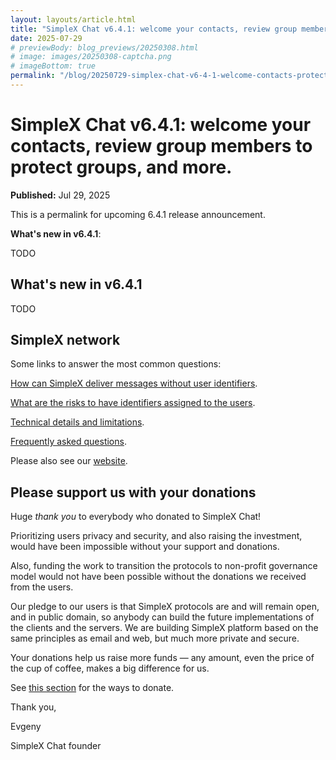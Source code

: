 ```yaml
---
layout: layouts/article.html
title: "SimpleX Chat v6.4.1: welcome your contacts, review group members to protect groups, and more."
date: 2025-07-29
# previewBody: blog_previews/20250308.html
# image: images/20250308-captcha.png
# imageBottom: true
permalink: "/blog/20250729-simplex-chat-v6-4-1-welcome-contacts-protect-groups-app-security.html"
---
```


# SimpleX Chat v6.4.1: welcome your contacts, review group members to protect groups, and more.

**Published:** Jul 29, 2025

This is a permalink for upcoming 6.4.1 release announcement.

**What's new in v6.4.1**:

TODO

## What's new in v6.4.1

TODO

## SimpleX network

Some links to answer the most common questions:

[How can SimpleX deliver messages without user identifiers](./20220511-simplex-chat-v2-images-files.md#the-first-messaging-platform-without-user-identifiers).

[What are the risks to have identifiers assigned to the users](./20220711-simplex-chat-v3-released-ios-notifications-audio-video-calls-database-export-import-protocol-improvements.md#why-having-users-identifiers-is-bad-for-the-users).

[Technical details and limitations](https://github.com/simplex-chat/simplex-chat#privacy-and-security-technical-details-and-limitations).

[Frequently asked questions](../docs/FAQ.md).

Please also see our [website](https://simplex.chat).

## Please support us with your donations

Huge *thank you* to everybody who donated to SimpleX Chat!

Prioritizing users privacy and security, and also raising the investment, would have been impossible without your support and donations.

Also, funding the work to transition the protocols to non-profit governance model would not have been possible without the donations we received from the users.

Our pledge to our users is that SimpleX protocols are and will remain open, and in public domain, so anybody can build the future implementations of the clients and the servers. We are building SimpleX platform based on the same principles as email and web, but much more private and secure.

Your donations help us raise more funds &mdash; any amount, even the price of the cup of coffee, makes a big difference for us.

See [this section](https://github.com/simplex-chat/simplex-chat/#please-support-us-with-your-donations) for the ways to donate.

Thank you,

Evgeny

SimpleX Chat founder
